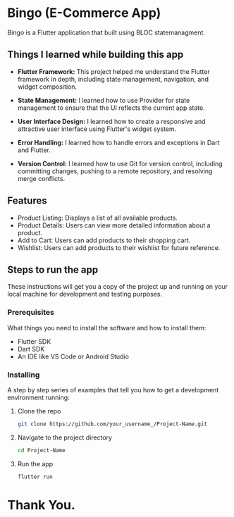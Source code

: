 # Bingo (E-Commerce App)

Bingo is a Flutter application that built using BLOC statemanagment.

## Things I learned while building this app

- **Flutter Framework:** This project helped me understand the Flutter framework in depth, including state management, navigation, and widget composition.

- **State Management:** I learned how to use Provider for state management to ensure that the UI reflects the current app state.

- **User Interface Design:** I learned how to create a responsive and attractive user interface using Flutter's widget system.

- **Error Handling:** I learned how to handle errors and exceptions in Dart and Flutter.

- **Version Control:** I learned how to use Git for version control, including committing changes, pushing to a remote repository, and resolving merge conflicts.

## Features

- Product Listing: Displays a list of all available products.
- Product Details: Users can view more detailed information about a product.
- Add to Cart: Users can add products to their shopping cart.
- Wishlist: Users can add products to their wishlist for future reference.

## Steps to run the app

These instructions will get you a copy of the project up and running on your local machine for development and testing purposes.

### Prerequisites

What things you need to install the software and how to install them:

- Flutter SDK
- Dart SDK
- An IDE like VS Code or Android Studio

### Installing

A step by step series of examples that tell you how to get a development environment running:

1. Clone the repo
   ```sh
   git clone https://github.com/your_username_/Project-Name.git
   ```
2. Navigate to the project directory
   ```sh
   cd Project-Name
   ```
3. Run the app
   ```sh
   flutter run
   ```

# Thank You.
